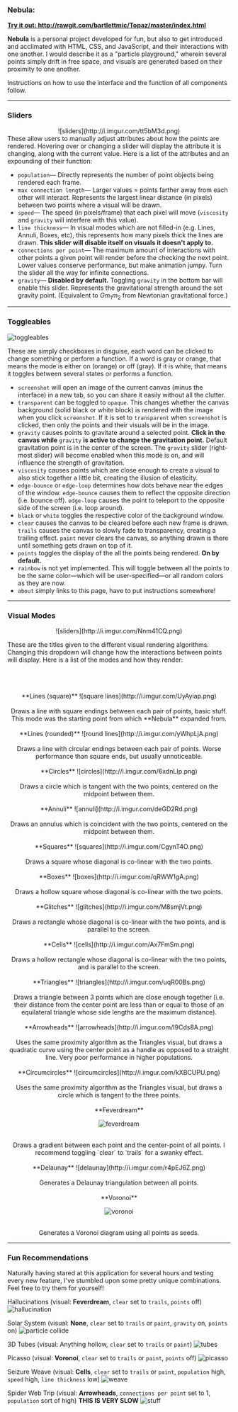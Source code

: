 ### Nebula:

**<u>Try it out: http://rawgit.com/bartlettmic/Topaz/master/index.html</u>**

**Nebula** is a personal project developed for fun, but also to get introduced and acclimated with HTML, CSS, and JavaScript, and their interactions with one another. I would describe it as a "particle playground," wherein several points simply drift in free space, and visuals are generated based on their proximity to one another.

Instructions on how to use the interface and the function of all components follow.

***
### Sliders
<center>![sliders](http://i.imgur.com/tt5bM3d.png)</center>
These allow users to manually adjust attributes about how the points are rendered. Hovering over or changing a slider will display the attribute it is changing, along with the current value. Here is a list of the attributes and an expounding of their function:

* `population`&mdash; Directly represents the number of point objects being rendered each frame.
* `max connection length`&mdash; Larger values = points farther away from each other will interact. Represents the largest linear distance (in pixels) between two points where a visual will be drawn.
* `speed`&mdash; The speed (in pixels/frame) that each pixel will move (`viscosity` and `gravity` will interfere with this value).
* `line thickness`&mdash; In visual modes which are not filled-in (e.g. Lines, Annuli, Boxes, etc), this represents how many pixels thick the lines are drawn. **This slider will disable itself on visuals it doesn't apply to.**
* `connections per point`&mdash; The maximum amount of interactions with other points a given point will render before the checking the next point. Lower values conserve performance, but make animation jumpy. Turn the slider all the way for infinite connections.
* `gravity`&mdash; **Disabled by default.** Toggling `gravity` in the bottom bar will enable this slider. Represents the gravitational strength around the set gravity point. (Equivalent to *Gm*<sub>1</sub>*m*<sub>2</sub> from Newtonian gravitational force.)

***
### Toggleables

![toggleables](http://i.imgur.com/se5zE9U.png)

These are simply checkboxes in disguise, each word can be clicked to change something or perform a function. If a word is gray or orange, that means the mode is either on (orange) or off (gray). If it is white, that means it toggles between several states or performs a function.

* `screenshot` will open an image of the current canvas (minus the interface) in a new tab, so you can share it easily without all the clutter.
* `transparent` can be toggled to `opaque`. This changes whether the canvas background (solid black or white block) is rendered with the image when you click `screenshot`. If it is set to `transparent` when `screenshot` is clicked, then only the points and their visuals will be in the image.
* `gravity` causes points to gravitate around a selected point. **Click in the canvas while** `gravity` **is active to change the gravitation point.** Default gravitation point is in the center of the screen. The `gravity` slider (right-most slider) will become enabled when this mode is on, and will influence the strength of gravitation.
* `viscosity` causes points which are close enough to create a visual to also stick together a little bit, creating the illusion of elasticity.
* `edge-bounce` or `edge-loop` determines how dots behave near the edges of the window. `edge-bounce` causes them to reflect the opposite direction (i.e. bounce off). `edge-loop` causes the point to teleport to the opposite side of the screen (i.e. loop around).
* `black` or `white` toggles the respective color of the background window.
* `clear` causes the canvas to be cleared before each new frame is drawn. `trails` causes the canvas to slowly fade to transparency, creating a trailing effect. `paint` never clears the canvas, so anything drawn is there until something gets drawn on top of it.
* `points` toggles the display of the all the points being rendered. **On by default.**
* `rainbow` is not yet implemented. This will toggle between all the points to be the same color&mdash;which will be user-specified&mdash;or all random colors as they are now.
* `about` simply links to this page, have to put instructions somewhere!

***

### Visual Modes
<center>![sliders](http://i.imgur.com/Nnm41CQ.png)</center>

These are the titles given to the different visual rendering algorithms. Changing this dropdown will change how the interactions between points will display.
Here is a list of the modes and how they render:<br><br><br><br>

<center>
**Lines (square)** ![square lines](http://i.imgur.com/UyAyiap.png)
</center>
<center>
<br>Draws a line with square endings between each pair of points, basic stuff. This mode was the starting point from which **Nebula** expanded from.
</center>

<br>
<center>**Lines (rounded)** ![round lines](http://i.imgur.com/yWhpLjA.png)</center>
</center>
<center>
<br>Draws a line with circular endings between each pair of points. Worse performance than square ends, but usually unnoticeable.
</center>

<br>
<center>**Circles** ![circles](http://i.imgur.com/6xdnLIp.png)</center>
</center>
<center>
<br>Draws a circle which is tangent with the two points, centered on the midpoint between them.</center>

<br>
<center>**Annuli** ![annuli](http://i.imgur.com/deGD2Rd.png)</center>
</center>
<center>
<br>Draws an annulus which is coincident with the two points, centered on the midpoint between them.</center>

<br>
<center>**Squares** ![squares](http://i.imgur.com/CgynT4O.png)</center>
</center>
<center>
<br>Draws a square whose diagonal is co-linear with the two points.</center>

<br>
<center>**Boxes** ![boxes](http://i.imgur.com/qRWW1gA.png)</center>
</center>
<center>
<br>Draws a hollow square whose diagonal is co-linear with the two points.</center>

<br>
<center>**Glitches** ![glitches](http://i.imgur.com/M8smjVt.png)</center>
</center>
<center>
<br>Draws a rectangle whose diagonal is co-linear with the two points, and is parallel to the screen.</center>

<br>
<center>**Cells** ![cells](http://i.imgur.com/Ax7FmSm.png)</center>
</center>
<center>
<br>Draws a hollow rectangle whose diagonal is co-linear with the two points, and is parallel to the screen.</center>

<br>
<center>**Triangles** ![triangles](http://i.imgur.com/uqR00Bs.png)</center>
</center>
<center>
<br>
Draws a triangle between 3 points which are close enough together (i.e. their distance from the center point are less than or equal to those of an equilateral triangle whose side lengths are the maximum distance).
</center>

<br>
<center>**Arrowheads** ![arrowheads](http://i.imgur.com/I9Cds8A.png)</center>
</center>
<center>
<br>Uses the same proximity algorithm as the Triangles visual, but draws a quadratic curve using the center point as a handle as opposed to a straight line. Very poor performance in higher populations.</center>

<br>
<center>**Circumcircles** ![circumcircles](http://i.imgur.com/kXBCUPU.png)</center>
</center>
<center>
<br>Uses the same proximity algorithm as the Triangles visual, but draws a circle which is tangent to the three points.</center>

<br>
<center>**Feverdream**

![feverdream](http://i.imgur.com/XF7VdyG.png)</center>
</center>
<center>
<br>Draws a gradient between each point and the center-point of all points. I recommend toggling `clear` to `trails` for a swanky effect.</center>

<br>
<center>**Delaunay** ![delaunay](http://i.imgur.com/r4pEJ6Z.png)</center>
</center>
<center>
<br>Generates a Delaunay triangulation between all points.</center>

<br>
<center>**Voronoi**

![voronoi](http://i.imgur.com/nmIgxAl.png)</center>
</center>
<center>
<br>Generates a Voronoi diagram using all points as seeds.</center>

---
### Fun Recommendations
Naturally having stared at this application for several hours and testing every new feature, I've stumbled upon some pretty unique combinations. Feel free to try them for yourself!

Hallucinations (visual: **Feverdream**, `clear` set to `trails`, `points` off)
![hallucination](http://i.imgur.com/enb6Qux.png)

Solar System (visual: **None**, `clear` set to `trails` or `paint`, `gravity` on, `points` on)
![particle collide](http://i.imgur.com/Eo5jWB0.png)  

3D Tubes (visual: Anything hollow, `clear` set to `trails` or `paint`)
![tubes](http://i.imgur.com/mFxEbMv.png)

Picasso (visual: **Voronoi**, `clear` set to `trails` or `paint`, `points` off)
![picasso](http://i.imgur.com/9tx9Hsj.png)

Seizure Weave (visual: **Cells**, `clear` set to `trails` or `paint`, `population` high, `speed` high, `line thickness` low)
![weave](http://i.imgur.com/bcZ0xWI.png)

Spider Web Trip (visual: **Arrowheads**, `connections per point` set to 1, `population` sort of high)
**THIS IS VERY SLOW**
![stuff](http://i.imgur.com/boyev1w.png)
